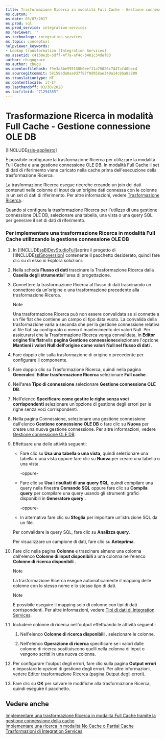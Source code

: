 ```yaml
---
title: Trasformazione Ricerca in modalità Full Cache - Gestione connessione OLE DB | Microsoft Docs
ms.custom: ''
ms.date: 03/07/2017
ms.prod: sql
ms.prod_service: integration-services
ms.reviewer: ''
ms.technology: integration-services
ms.topic: conceptual
helpviewer_keywords:
- Lookup transformation [Integration Services]
ms.assetid: c4150e1b-bdff-4f7a-af4c-3401c34def83
author: chugugrace
ms.author: chugu
ms.openlocfilehash: f9e3a8be595188b0eef11a78826c7447af40bec4
ms.sourcegitcommit: 58158eda0aa0d7f87f9d958ae349a14c0ba8a209
ms.translationtype: HT
ms.contentlocale: it-IT
ms.lasthandoff: 03/30/2020
ms.locfileid: "71294385"
---
```

# <a name="lookup-transformation-full-cache-mode---ole-db-connection-manager"></a>Trasformazione Ricerca in modalità Full Cache - Gestione connessione OLE DB

[!INCLUDE[ssis-appliesto](../../includes/ssis-appliesto-ssvrpluslinux-asdb-asdw-xxx.md)]


  È possibile configurare la trasformazione Ricerca per utilizzare la modalità Full Cache e una gestione connessione OLE DB. In modalità Full Cache il set di dati di riferimento viene caricato nella cache prima dell'esecuzione della trasformazione Ricerca.  
  
 La trasformazione Ricerca esegue ricerche creando un join dei dati contenuti nelle colonne di input da un'origine dati connessa con le colonne in un set di dati di riferimento. Per altre informazioni, vedere [Trasformazione Ricerca](../../integration-services/data-flow/transformations/lookup-transformation.md).  
  
 Quando si configura la trasformazione Ricerca per l'utilizzo di una gestione connessione OLE DB, selezionare una tabella, una vista o una query SQL per generare il set di dati di riferimento.  
  
### <a name="to-implement-a-lookup-transformation-in-full-cache-mode-by-using-ole-db-connection-manager"></a>Per implementare una trasformazione Ricerca in modalità Full Cache utilizzando la gestione connessione OLE DB  
  
1.  In [!INCLUDE[ssBIDevStudioFull](../../includes/ssbidevstudiofull-md.md)]aprire il progetto di [!INCLUDE[ssISnoversion](../../includes/ssisnoversion-md.md)] contenente il pacchetto desiderato, quindi fare clic su di esso in Esplora soluzioni.  
  
2.  Nella scheda **Flusso di dati** trascinare la Trasformazione Ricerca dalla **Casella degli strumenti**all'area di progettazione.  
  
3.  Connettere la trasformazione Ricerca al flusso di dati trascinando un connettore da un'origine o una trasformazione precedente alla trasformazione Ricerca.  
  
    > [!NOTE]  
    >  Una trasformazione Ricerca può non essere convalidata se si connette a un file flat che contiene un campo di tipo data vuoto. La convalida della trasformazione varia a seconda che per la gestione connessione relativa al file flat sia configurato o meno il mantenimento dei valori Null. Per assicurarsi che la Trasformazione Ricerca venga convalidata, in **Editor origine file flat**nella **pagina Gestione connessione**selezionare l'opzione **Mantieni i valori Null dell'origine come valori Null nel flusso di dati** .  
  
4.  Fare doppio clic sulla trasformazione di origine o precedente per configurare il componente.  
  
5.  Fare doppio clic su Trasformazione Ricerca, quindi nella pagina **Generale**di **Editor trasformazione Ricerca** selezionare **Full cache**.  
  
6.  Nell'area **Tipo di connessione** selezionare **Gestione connessione OLE DB**.  
  
7.  Nell'elenco **Specificare come gestire le righe senza voci corrispondenti** selezionare un'opzione di gestione degli errori per le righe senza voci corrispondenti.  
  
8.  Nella pagina Connessione, selezionare una gestione connessione dall'elenco **Gestione connessione OLE DB** o fare clic su **Nuova** per creare una nuova gestione connessione. Per altre informazioni, vedere [Gestione connessione OLE DB](../../integration-services/connection-manager/ole-db-connection-manager.md).  
  
9. Effettuare una delle attività seguenti:  
  
    -   Fare clic su **Usa una tabella o una vista**, quindi selezionare una tabella o una vista oppure fare clic su **Nuova** per creare una tabella o una vista.  
  
         -oppure-  
  
    -   Fare clic su **Usa i risultati di una query SQL**, quindi compilare una query nella finestra **Comando SQL** oppure fare clic su **Compila query** per compilare una query usando gli strumenti grafici disponibili in **Generatore query** .  
  
         -oppure-  
  
    -   In alternativa fare clic su **Sfoglia** per importare un'istruzione SQL da un file.  
  
     Per convalidare la query SQL, fare clic su **Analizza query**.  
  
     Per visualizzare un campione di dati, fare clic su **Anteprima**.  
  
10. Fare clic nella pagina **Colonne** e trascinare almeno una colonna dall'elenco **Colonne di input disponibili** a una colonna nell'elenco **Colonne di ricerca disponibili** .  
  
    > [!NOTE]  
    >  La trasformazione Ricerca esegue automaticamente il mapping delle colonne con lo stesso nome e lo stesso tipo di dati.  
  
    > [!NOTE]  
    >  È possibile eseguire il mapping solo di colonne con tipi di dati corrispondenti. Per altre informazioni, vedere [Tipi di dati di Integration Services](../../integration-services/data-flow/integration-services-data-types.md).  
  
11. Includere colonne di ricerca nell'output effettuando le attività seguenti:  
  
    1.  Nell'elenco **Colonne di ricerca disponibili** . selezionare le colonne.  
  
    2.  Nell'elenco **Operazione di ricerca** specificare se i valori dalle colonne di ricerca sostituiscono quelli nella colonna di input o vengono scritti in una nuova colonna.  
  
12. Per configurare l'output degli errori, fare clic sulla pagina **Output errori** e impostare le opzioni di gestione degli errori. Per altre informazioni, vedere [Editor trasformazione Ricerca &#40;pagina Output degli errori&#41;](../../integration-services/data-flow/transformations/lookup-transformation-editor-error-output-page.md).  
  
13. Fare clic su **OK** per salvare le modifiche alla trasformazione Ricerca, quindi eseguire il pacchetto.  
  
## <a name="see-also"></a>Vedere anche  
 [Implementare una trasformazione Ricerca in modalità Full Cache tramite la gestione connessione della cache](../../integration-services/connection-manager/lookup-transformation-full-cache-mode-cache-connection-manager.md)   
 [Implementare una ricerca in modalità No Cache o Partial Cache](../../integration-services/data-flow/transformations/implement-a-lookup-in-no-cache-or-partial-cache-mode.md)   
 [Trasformazioni di Integration Services](../../integration-services/data-flow/transformations/integration-services-transformations.md)  
  
  
